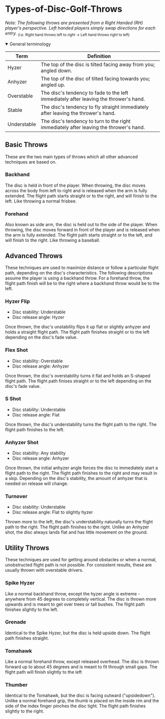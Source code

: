 # Types-of-Disc-Golf-Throws
*Note: The following throws are presented from a Right Handed (RH) player's perspective. Left handed players simply swap directions for each entry.*
<sub> (i.e. Right hand throws left to right -> Left hand throws right to left) </sub>
<details open> 
  <summary> General terminology</summary>
  
  | Term | Definition |
  |------|------------|
  | Hyzer | The top of the disc is tilted facing away from you; angled down. |
  | Anhyzer | The top of the disc of tilted facing towards you; angled up. |
  | Overstable | The disc's tendency to fade to the left immediately after leaving the thrower's hand.  |
  | Stable | The disc's tendency to fly straight immediately after leaving the thrower's hand. |
  | Understable | The disc's tendency to turn to the right immediately after leaving the thrower's hand. |
</details> 

## Basic Throws 
These are the two main types of throws which all other advanced techniques are based on. 
### Backhand 
The disc is held in front of the player. When throwing, the disc moves across the body from left to right and is released when the arm is fully extended. The flight path starts straight or to the right, and will finish to the left. Like throwing a normal frisbee.
### Forehand 
Also known as side arm, the disc is held out to the side of the player. When throwing, the disc moves forward in front of the player and is released when the arm is fully extended. The flight path starts straight or to the left, and will finish to the right. Like throwing a baseball.
  
## Advanced Throws
These techniques are used to maximize distance or follow a particular flight path, depending on the disc's characteristics. The following descriptions assume the player is using a backhand throw. For a forehand throw, the flight path finish will be to the right where a backhand throw would be to the left. 
### Hyzer Flip
- Disc stability: Understable
- Disc release angle: Hyzer

Once thrown, the disc's unstability flips it up flat or slightly anhyzer and holds a straight flight path. The flight path finishes straight or to the left depending on the disc's fade value.
### Flex Shot
- Disc stability: Overstable
- Disc release angle: Anhyzer

Once thrown, the disc's overstability turns it flat and holds an S-shaped flight path. The flight path finises straight or to the left depending on the disc's fade value. 
### S Shot
- Disc stability: Understable
- Disc release angle: Flat

Once thrown, the disc's understability turns the flight path to the right. The flight path finishes to the left.
### Anhyzer Shot
- Disc stability: Any stability
- Disc release angle: Anhyzer

Once thrown, the initial anhyzer angle forces the disc to immediately start a flight path to the right. The flight path finishes to the right and may result in a skip. Depending on the disc's stability, the amount of anhyzer that is needed on release will change. 
### Turnover
- Disc stability: Understable
- Disc release angle: Flat to slightly hyzer

Thrown more to the left, the disc's understability naturally turns the flight path to the right. The flight path finishes to the right. Unlike an Anhyzer shot, the disc always lands flat and has little movement on the ground.

## Utility Throws
These techniques are used for getting around obstacles or when a normal, unobstructed flight path is not possible. For consistent results, these are usually thrown with overstable drivers. 
### Spike Hyzer
Like a normal backhand throw, except the hyzer angle is extreme - anywhere from 45 degrees to completely vertical. The disc is thrown more upwards and is meant to get over trees or tall bushes. The flight path finishes slightly to the left.
### Grenade
Identical to the Spike Hyzer, but the disc is held upside down. The flight path finishes straight.
### Tomahawk
Like a normal forehand throw, except released overhead. The disc is thrown forward up to about 45 degrees and is meant to fit through small gaps. The flight path will finish slightly to the left
### Thumber
Identical to the Tomahawk, but the disc is facing outward ("upsidedown"). Unlike a normal forehand grip, the thumb is placed on the inside rim and the side of the index finger pinches the disc tight. The flight path finishes slightly to the right. 
